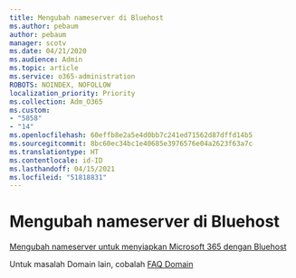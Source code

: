```yaml
---
title: Mengubah nameserver di Bluehost
ms.author: pebaum
author: pebaum
manager: scotv
ms.date: 04/21/2020
ms.audience: Admin
ms.topic: article
ms.service: o365-administration
ROBOTS: NOINDEX, NOFOLLOW
localization_priority: Priority
ms.collection: Adm_O365
ms.custom:
- "5858"
- "14"
ms.openlocfilehash: 60effb8e2a5e4d0bb7c241ed71562d87dffd14b5
ms.sourcegitcommit: 8bc60ec34bc1e40685e3976576e04a2623f63a7c
ms.translationtype: HT
ms.contentlocale: id-ID
ms.lasthandoff: 04/15/2021
ms.locfileid: "51818831"
---
```

# <a name="change-nameservers-at-bluehost"></a>Mengubah nameserver di Bluehost

[Mengubah nameserver untuk menyiapkan Microsoft 365 dengan Bluehost](https://docs.microsoft.com/microsoft-365/admin/dns/change-nameservers-at-bluehost?view=o365-worldwide)

Untuk masalah Domain lain, cobalah [FAQ Domain](https://docs.microsoft.com/microsoft-365/admin/setup/domains-faq?view=o365-worldwide)